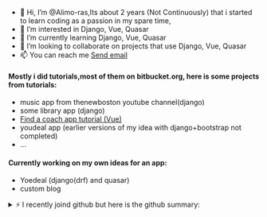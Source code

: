 - 👋 Hi, I’m @Alimo-ras,Its about 2 years (Not Continuously) that i started to learn coding as a passion in my spare time,
- 👀 I’m interested in Django, Vue, Quasar 
- 🌱 I’m currently learning Django, Vue, Quasar
- 💞️ I’m looking to collaborate on projects that use Django, Vue, Quasar
- 📫 You can reach me  <a href="mailto:alimoh_110@yahoo.com">Send email</a> 

#### Mostly i did tutorials,most of them on bitbucket.org, here is some projects from tutorials:
  - music app from thenewboston youtube channel(django)
  - some library app (django)
  - [Find a coach app tutorial (Vue)](https://coach-app-9da9b.web.app/coaches)
  - youdeal app (earlier versions of my idea with django+bootstrap not completed)
  - ...
#### Currently working on my own ideas for an app:
  - Yoedeal (django(drf) and quasar)
  - custom blog
<details>
<summary>⚡️ I recently joind github but here is the github summary:</summary>
<br />

  
<!-- 
![Top Langs](https://github-readme-stats.vercel.app/api/top-langs/?username=alimo-ras&layout=compact)
 -->
  
![Anurag's GitHub stats](https://github-readme-stats.vercel.app/api?username=alimo-ras&show_icons=true&theme=radical)

</details>
